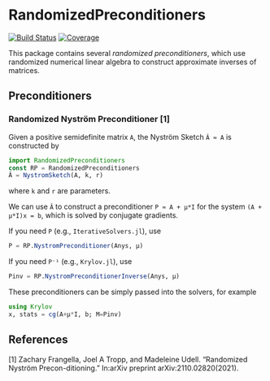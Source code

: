 # RandomizedPreconditioners

[![Build Status](https://github.com/tjdiamandis/RandomizedPreconditioners.jl/actions/workflows/CI.yml/badge.svg?branch=main)](https://github.com/tjdiamandis/RandomizedPreconditioners.jl/actions/workflows/CI.yml?query=branch%3Amain)
[![Coverage](https://codecov.io/gh/tjdiamandis/RandomizedPreconditioners.jl/branch/main/graph/badge.svg)](https://codecov.io/gh/tjdiamandis/RandomizedPreconditioners.jl)

This package contains several _randomized preconditioners_, which use 
randomized numerical linear algebra to construct approximate inverses of matrices.

## Preconditioners

### Randomized Nyström Preconditioner [1]
Given a positive semidefinite matrix `A`, the Nyström Sketch `Â ≈ A` is constructed by
```julia
import RandomizedPreconditioners
const RP = RandomizedPreconditioners
Â = NystromSketch(A, k, r)
```
where `k` and `r` are parameters.

We can use `Â` to construct a preconditioner `P ≈ A + μ*I` for the system 
`(A + μ*I)x = b`, which is solved by conjugate gradients.

If you need `P` (e.g., `IterativeSolvers.jl`), use
```julia
P = RP.NystromPreconditioner(Anys, μ)
```

If you need `P⁻¹` (e.g., `Krylov.jl`), use
```julia
Pinv = RP.NystromPreconditionerInverse(Anys, μ)
```

These preconditioners can be simply passed into the solvers, for example
```julia
using Krylov
x, stats = cg(A+μ*I, b; M=Pinv)
```


## References
[1] Zachary Frangella, Joel A Tropp, and Madeleine Udell. “Randomized Nyström Precon-ditioning.” In:arXiv preprint arXiv:2110.02820(2021).